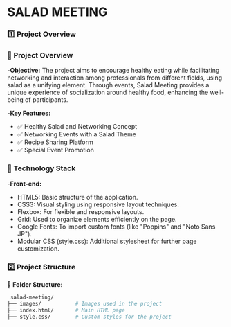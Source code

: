 # SALAD MEETING

### 1️⃣ Project Overview

### 📖 Project Overview

-**Objective:**
  The project aims to encourage healthy eating while facilitating networking and interaction among professionals from different fields, using salad as a unifying element.
  Through events, Salad Meeting provides a unique experience of socialization around healthy food, enhancing the well-being of participants.
  
  -**Key Features:**
  - ✅ Healthy Salad and Networking Concept
  - ✅ Networking Events with a Salad Theme
  - ✅ Recipe Sharing Platform
  - ✅ Special Event Promotion

### 📌 Technology Stack

  -**Front-end:** 
  - HTML5: Basic structure of the application.
  - CSS3: Visual styling using responsive layout techniques.
  - Flexbox: For flexible and responsive layouts.
  - Grid: Used to organize elements efficiently on the page.
  - Google Fonts: To import custom fonts (like "Poppins" and "Noto Sans JP").
  - Modular CSS (style.css): Additional stylesheet for further page customization.

### 2️⃣ Project Structure

**📂 Folder Structure:**

``` bash 
 salad-meeting/
├── images/           # Images used in the project
├── index.html/       # Main HTML page
├── style.css/        # Custom styles for the project
